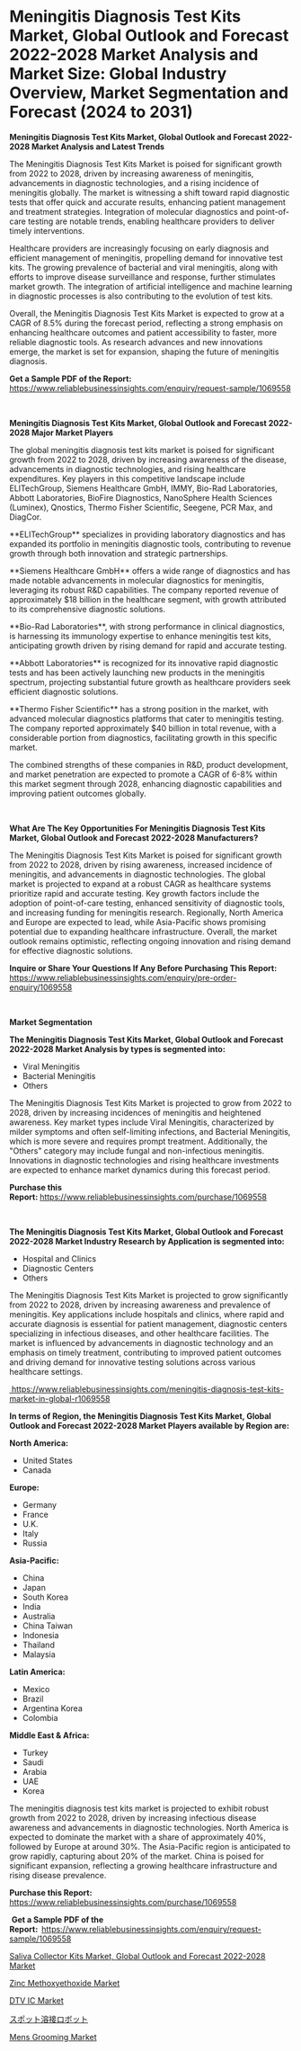 <p><h1>Meningitis Diagnosis Test Kits Market, Global Outlook and Forecast 2022-2028 Market Analysis and Market Size: Global Industry Overview, Market Segmentation and Forecast (2024 to 2031)</h1></p><p><strong>Meningitis Diagnosis Test Kits Market, Global Outlook and Forecast 2022-2028 Market Analysis and Latest Trends</strong></p>
<p><p>The Meningitis Diagnosis Test Kits Market is poised for significant growth from 2022 to 2028, driven by increasing awareness of meningitis, advancements in diagnostic technologies, and a rising incidence of meningitis globally. The market is witnessing a shift toward rapid diagnostic tests that offer quick and accurate results, enhancing patient management and treatment strategies. Integration of molecular diagnostics and point-of-care testing are notable trends, enabling healthcare providers to deliver timely interventions.</p><p>Healthcare providers are increasingly focusing on early diagnosis and efficient management of meningitis, propelling demand for innovative test kits. The growing prevalence of bacterial and viral meningitis, along with efforts to improve disease surveillance and response, further stimulates market growth. The integration of artificial intelligence and machine learning in diagnostic processes is also contributing to the evolution of test kits.</p><p>Overall, the Meningitis Diagnosis Test Kits Market is expected to grow at a CAGR of 8.5% during the forecast period, reflecting a strong emphasis on enhancing healthcare outcomes and patient accessibility to faster, more reliable diagnostic tools. As research advances and new innovations emerge, the market is set for expansion, shaping the future of meningitis diagnosis.</p></p>
<p><strong>Get a Sample PDF of the Report:&nbsp;</strong> <a href="https://www.reliablebusinessinsights.com/enquiry/request-sample/1069558">https://www.reliablebusinessinsights.com/enquiry/request-sample/1069558</a></p>
<p>&nbsp;</p>
<p><strong>Meningitis Diagnosis Test Kits Market, Global Outlook and Forecast 2022-2028 Major Market Players</strong></p>
<p><p>The global meningitis diagnosis test kits market is poised for significant growth from 2022 to 2028, driven by increasing awareness of the disease, advancements in diagnostic technologies, and rising healthcare expenditures. Key players in this competitive landscape include ELITechGroup, Siemens Healthcare GmbH, IMMY, Bio-Rad Laboratories, Abbott Laboratories, BioFire Diagnostics, NanoSphere Health Sciences (Luminex), Qnostics, Thermo Fisher Scientific, Seegene, PCR Max, and DiagCor.</p><p>**ELITechGroup** specializes in providing laboratory diagnostics and has expanded its portfolio in meningitis diagnostic tools, contributing to revenue growth through both innovation and strategic partnerships.</p><p>**Siemens Healthcare GmbH** offers a wide range of diagnostics and has made notable advancements in molecular diagnostics for meningitis, leveraging its robust R&D capabilities. The company reported revenue of approximately $18 billion in the healthcare segment, with growth attributed to its comprehensive diagnostic solutions.</p><p>**Bio-Rad Laboratories**, with strong performance in clinical diagnostics, is harnessing its immunology expertise to enhance meningitis test kits, anticipating growth driven by rising demand for rapid and accurate testing.</p><p>**Abbott Laboratories** is recognized for its innovative rapid diagnostic tests and has been actively launching new products in the meningitis spectrum, projecting substantial future growth as healthcare providers seek efficient diagnostic solutions.</p><p>**Thermo Fisher Scientific** has a strong position in the market, with advanced molecular diagnostics platforms that cater to meningitis testing. The company reported approximately $40 billion in total revenue, with a considerable portion from diagnostics, facilitating growth in this specific market.</p><p>The combined strengths of these companies in R&D, product development, and market penetration are expected to promote a CAGR of 6-8% within this market segment through 2028, enhancing diagnostic capabilities and improving patient outcomes globally.</p></p>
<p>&nbsp;</p>
<p><strong>What Are The Key Opportunities For Meningitis Diagnosis Test Kits Market, Global Outlook and Forecast 2022-2028 Manufacturers?</strong></p>
<p><p>The Meningitis Diagnosis Test Kits Market is poised for significant growth from 2022 to 2028, driven by rising awareness, increased incidence of meningitis, and advancements in diagnostic technologies. The global market is projected to expand at a robust CAGR as healthcare systems prioritize rapid and accurate testing. Key growth factors include the adoption of point-of-care testing, enhanced sensitivity of diagnostic tools, and increasing funding for meningitis research. Regionally, North America and Europe are expected to lead, while Asia-Pacific shows promising potential due to expanding healthcare infrastructure. Overall, the market outlook remains optimistic, reflecting ongoing innovation and rising demand for effective diagnostic solutions.</p></p>
<p><strong>Inquire or Share Your Questions If Any Before Purchasing This Report:</strong> <a href="https://www.reliablebusinessinsights.com/enquiry/pre-order-enquiry/1069558">https://www.reliablebusinessinsights.com/enquiry/pre-order-enquiry/1069558</a></p>
<p>&nbsp;</p>
<p><strong>Market Segmentation</strong></p>
<p><strong>The Meningitis Diagnosis Test Kits Market, Global Outlook and Forecast 2022-2028 Market Analysis by types is segmented into:</strong></p>
<p><ul><li>Viral Meningitis</li><li>Bacterial Meningitis</li><li>Others</li></ul></p>
<p><p>The Meningitis Diagnosis Test Kits Market is projected to grow from 2022 to 2028, driven by increasing incidences of meningitis and heightened awareness. Key market types include Viral Meningitis, characterized by milder symptoms and often self-limiting infections, and Bacterial Meningitis, which is more severe and requires prompt treatment. Additionally, the "Others" category may include fungal and non-infectious meningitis. Innovations in diagnostic technologies and rising healthcare investments are expected to enhance market dynamics during this forecast period.</p></p>
<p><strong>Purchase this Report:&nbsp;</strong><a href="https://www.reliablebusinessinsights.com/purchase/1069558">https://www.reliablebusinessinsights.com/purchase/1069558</a></p>
<p>&nbsp;</p>
<p><strong>The Meningitis Diagnosis Test Kits Market, Global Outlook and Forecast 2022-2028 Market Industry Research by Application is segmented into:</strong></p>
<p><ul><li>Hospital and Clinics</li><li>Diagnostic Centers</li><li>Others</li></ul></p>
<p><p>The Meningitis Diagnosis Test Kits Market is projected to grow significantly from 2022 to 2028, driven by increasing awareness and prevalence of meningitis. Key applications include hospitals and clinics, where rapid and accurate diagnosis is essential for patient management, diagnostic centers specializing in infectious diseases, and other healthcare facilities. The market is influenced by advancements in diagnostic technology and an emphasis on timely treatment, contributing to improved patient outcomes and driving demand for innovative testing solutions across various healthcare settings.</p></p>
<p><a href="https://www.reliablebusinessinsights.com/meningitis-diagnosis-test-kits-market-in-global-r1069558">&nbsp;https://www.reliablebusinessinsights.com/meningitis-diagnosis-test-kits-market-in-global-r1069558</a></p>
<p><strong>In terms of Region, the Meningitis Diagnosis Test Kits Market, Global Outlook and Forecast 2022-2028 Market Players available by Region are:</strong></p>
<p>
    <p> <strong> North America: </strong>
        <ul>
            <li>United States</li>
            <li>Canada</li>
        </ul>
        </p> 
    <p> <strong> Europe: </strong>
        <ul>
            <li>Germany</li>
            <li>France</li>
            <li>U.K.</li>
            <li>Italy</li>
            <li>Russia</li>
        </ul>
        </p> 
    <p> <strong> Asia-Pacific: </strong>
        <ul>
            <li>China</li>
            <li>Japan</li>
            <li>South Korea</li>
            <li>India</li>
            <li>Australia</li>
            <li>China Taiwan</li>
            <li>Indonesia</li>
            <li>Thailand</li>
            <li>Malaysia</li>
        </ul>
        </p> 
    <p> <strong> Latin America: </strong>
        <ul>
            <li>Mexico</li>
            <li>Brazil</li>
            <li>Argentina Korea</li>
            <li>Colombia</li>
        </ul>
        </p> 
    <p> <strong> Middle East & Africa: </strong>
        <ul>
            <li>Turkey</li>
            <li>Saudi</li>
            <li>Arabia</li>
            <li>UAE</li>
            <li>Korea</li>
        </ul>
    </p>
    </p>
<p><p>The meningitis diagnosis test kits market is projected to exhibit robust growth from 2022 to 2028, driven by increasing infectious disease awareness and advancements in diagnostic technologies. North America is expected to dominate the market with a share of approximately 40%, followed by Europe at around 30%. The Asia-Pacific region is anticipated to grow rapidly, capturing about 20% of the market. China is poised for significant expansion, reflecting a growing healthcare infrastructure and rising disease prevalence.</p></p>
<p><strong>Purchase this Report: </strong><a href="https://www.reliablebusinessinsights.com/purchase/1069558">https://www.reliablebusinessinsights.com/purchase/1069558</a></p>
<p>&nbsp;<strong>Get a Sample PDF of the Report:&nbsp;&nbsp;</strong><a href="https://www.reliablebusinessinsights.com/enquiry/request-sample/1069558">https://www.reliablebusinessinsights.com/enquiry/request-sample/1069558</a></p>
<p><strong></strong></p>
<p><p><a href="https://github.com/mauripalmi/Market-Research-Report-List-5/blob/main/saliva-collector-kits-market-global-outlook-and-forecast-2022-2028-market.md">Saliva Collector Kits Market, Global Outlook and Forecast 2022-2028 Market</a></p><p><a href="https://medium.com/@penurundingin_24290/zinc-methoxyethoxide-market-global-market-insights-and-sales-trends-2024-to-2031-a89fd4d341f5">Zinc Methoxyethoxide Market</a></p><p><a href="https://www.linkedin.com/pulse/global-dtv-ic-market-analysis-trends-forecasts-growth-opportunities-7gczf?trackingId=vpMGsD1aTBS3h3qgbDSG5g%3D%3D">DTV IC Market</a></p><p><a href="https://medium.com/@mk4cronn/%E3%82%B0%E3%83%AD%E3%83%BC%E3%83%90%E3%83%AB%E3%82%B9%E3%83%9D%E3%83%83%E3%83%88%E6%BA%B6%E6%8E%A5%E3%83%AD%E3%83%9C%E3%83%83%E3%83%88%E5%B8%82%E5%A0%B4%E3%81%AE%E8%A6%8F%E6%A8%A1%E3%81%AF-%E6%A5%AD%E7%95%8C%E3%81%AE%E4%BA%88%E6%B8%AC%E3%81%AB%E3%82%88%E3%82%8C%E3%81%B02024%E5%B9%B4%E3%81%8B%E3%82%892031%E5%B9%B4%E3%81%AB%E3%81%8B%E3%81%91%E3%81%A6%E5%B9%B4%E5%B9%B3%E5%9D%87%E6%88%90%E9%95%B7%E7%8E%87-cagr-13-4-%E3%81%AE%E6%88%90%E9%95%B7%E3%81%8C%E8%A6%8B%E8%BE%BC%E3%81%BE%E3%82%8C%E3%81%A6%E3%81%84%E3%81%BE%E3%81%99-a1233958ec60">スポット溶接ロボット</a></p><p><a href="https://medium.com/@jewelmohr42/insights-into-the-mens-grooming-market-size-which-is-expanding-with-a-11-7-cagr-from-2024-2031-b8d081b5dc6c">Mens Grooming Market</a></p></p>